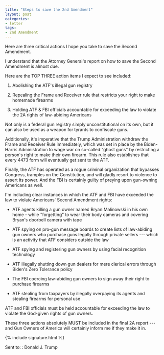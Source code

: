 ```yaml
---
title: "Steps to save the 2nd Amendment"
layout: post
categories:
- letter
tags:
- 2nd Amendment
---
```


Here are three critical actions I hope you take to save the Second Amendment.

I understand that the Attorney General's report on how to save the Second Amendment is almost due.

Here are the TOP THREE action items I expect to see included:

1. Abolishing the ATF's illegal gun registry

2. Repealing the Frame and Receiver rule that restricts your right to make homemade firearms

3. Holding ATF & FBI officials accountable for exceeding the law to violate the 2A rights of law-abiding Americans

Not only is a federal gun registry simply unconstitutional on its own, but it can also be used as a weapon for tyrants to confiscate guns.

Additionally, it's imperative that the Trump Administration withdraw the Frame and Receiver Rule immediately, which was set in place by the Biden-Harris Administration to wage war on so-called "ghost guns" by restricting a person's right to make their own firearm. This rule also establishes that every 4473 form will eventually get sent to the ATF.

Finally, the ATF has operated as a rogue criminal organization that bypasses Congress, tramples on the Constitution, and will gladly resort to violence to assert its power. And the FBI is certainly guilty of preying upon gun-owning Americans as well.

I'm including clear instances in which the ATF and FBI have exceeded the law to violate Americans' Second Amendment rights:

- ATF agents killing a gun owner named Bryan Malinowski in his own home – while "forgetting" to wear their body cameras and covering Bryan's doorbell camera with tape

- ATF spying on pro-gun message boards to create lists of law-abiding gun owners who purchase guns legally through private sellers --- which is an activity that ATF considers outside the law

- ATF spying and registering gun owners by using facial recognition technology

- ATF illegally shutting down gun dealers for mere clerical errors through Biden's Zero Tolerance policy

- The FBI coercing law-abiding gun owners to sign away their right to purchase firearms

- ATF stealing from taxpayers by illegally overpaying its agents and stealing firearms for personal use

ATF and FBI officials must be held accountable for exceeding the law to violate the God-given rights of gun owners.

These three actions absolutely MUST be included in the final 2A report --- and Gun Owners of America will certainly inform me if they make it in.

{% include signature.html %}

Sent to:
: Donald J. Trump
